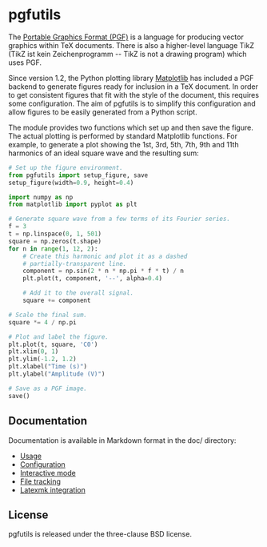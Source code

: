 pgfutils
========

The [Portable Graphics Format (PGF)][1] is a language for producing vector
graphics within TeX documents. There is also a higher-level language TikZ (TikZ
ist kein Zeichenprogramm -- TikZ is not a drawing program) which uses PGF.

Since version 1.2, the Python plotting library [Matplotlib][2] has included a
PGF backend to generate figures ready for inclusion in a TeX document. In order
to get consistent figures that fit with the style of the document, this
requires some configuration. The aim of pgfutils is to simplify this
configuration and allow figures to be easily generated from a Python script.

The module provides two functions which set up and then save the figure. The
actual plotting is performed by standard Matplotlib functions. For example, to
generate a plot showing the 1st, 3rd, 5th, 7th, 9th and 11th harmonics of an
ideal square wave and the resulting sum:

```python
# Set up the figure environment.
from pgfutils import setup_figure, save
setup_figure(width=0.9, height=0.4)

import numpy as np
from matplotlib import pyplot as plt

# Generate square wave from a few terms of its Fourier series.
f = 3
t = np.linspace(0, 1, 501)
square = np.zeros(t.shape)
for n in range(1, 12, 2):
    # Create this harmonic and plot it as a dashed
    # partially-transparent line.
    component = np.sin(2 * n * np.pi * f * t) / n
    plt.plot(t, component, '--', alpha=0.4)

    # Add it to the overall signal.
    square += component

# Scale the final sum.
square *= 4 / np.pi

# Plot and label the figure.
plt.plot(t, square, 'C0')
plt.xlim(0, 1)
plt.ylim(-1.2, 1.2)
plt.xlabel("Time (s)")
plt.ylabel("Amplitude (V)")

# Save as a PGF image.
save()
```

[1]: https://sourceforge.net/projects/pgf/
[2]: https://matplotlib.org/


Documentation
-------------

Documentation is available in Markdown format in the doc/ directory:

* [Usage](doc/usage.md)
* [Configuration](doc/config.md)
* [Interactive mode](doc/interactive.md)
* [File tracking](doc/file_tracking.md)
* [Latexmk integration](doc/latexmk.md)


License
-------

pgfutils is released under the three-clause BSD license.

